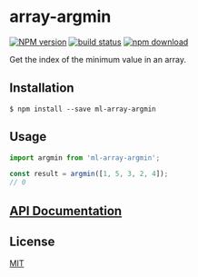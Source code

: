 # array-argmin

[![NPM version][npm-image]][npm-url]
[![build status][ci-image]][ci-url]
[![npm download][download-image]][download-url]

Get the index of the minimum value in an array.

## Installation

`$ npm install --save ml-array-argmin`

## Usage

```js
import argmin from 'ml-array-argmin';

const result = argmin([1, 5, 3, 2, 4]);
// 0
```

## [API Documentation](https://mljs.github.io/array-argmin/)

## License

[MIT](./LICENSE)

[npm-image]: https://img.shields.io/npm/v/ml-array-argmin.svg
[npm-url]: https://www.npmjs.com/package/ml-array-argmin
[ci-image]: https://github.com/mljs/array-argmin/workflows/Node.js%20CI/badge.svg?branch=master
[ci-url]: https://github.com/mljs/array-argmin/actions?query=workflow%3A%22Node.js+CI%22
[download-image]: https://img.shields.io/npm/dm/ml-array-argmin.svg
[download-url]: https://www.npmjs.com/package/ml-array-argmin
